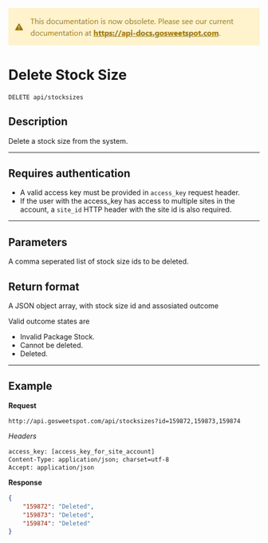 [![](../obsolete-banner.png)](https://api-docs.gosweetspot.com/)

# Delete Stock Size

    DELETE api/stocksizes

## Description
Delete a stock size from the system.

***

## Requires authentication
* A valid access key must be provided in `access_key` request header.
* If the user with the access_key has access to multiple sites in the account, a `site_id` HTTP header with the site id is also required.

***

## Parameters

A comma seperated list of stock size ids to be deleted.

## Return format
A JSON object array, with stock size id and assosiated outcome

Valid outcome states are
* Invalid Package Stock.
* Cannot be deleted. 
* Deleted. 

***

## Example
**Request**
```
http://api.gosweetspot.com/api/stocksizes?id=159872,159873,159874
```
*Headers*

    access_key: [access_key_for_site_account]
    Content-Type: application/json; charset=utf-8
    Accept: application/json  
    
**Response**
``` json
{
    "159872": "Deleted",
    "159873": "Deleted",
    "159874": "Deleted"
}
```
